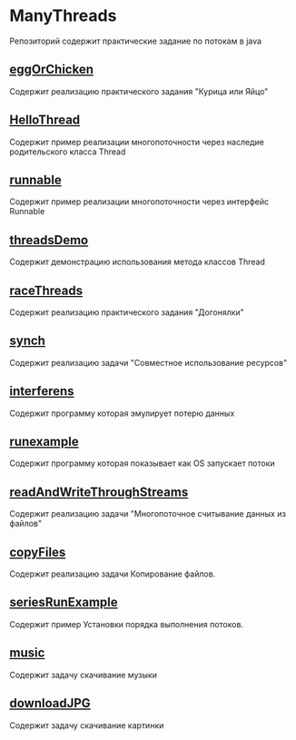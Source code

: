 # ManyThreads
Репозиторий содержит практические задание по потокам в java 
## <a href="https://github.com/stillfak/ManyThreads/tree/master/src/ru/gva/demo/eggOrChicken">eggOrChicken</a>
Содержит реализацию практического задания "Курица или Яйцо"<br>
## <a href="https://github.com/stillfak/ManyThreads/tree/master/src/ru/gva/demo/helloThread">HelloThread</a>
Содержит пример реализации многопоточности через наследие родительского класса Thread<br>
## <a href="https://github.com/stillfak/ManyThreads/tree/master/src/ru/gva/demo/runnble">runnable</a>
Содержит пример реализации многопоточности через интерфейс Runnable<br>
## <a href="https://github.com/stillfak/ManyThreads/tree/master/src/ru/gva/demo/treadsDemo">threadsDemo</a>
Содержит демонстрацию использования метода классов Thread<br>
## <a href="https://github.com/stillfak/ManyThreads/tree/master/src/ru/gva/demo/raceThreads">raceThreads</a>
Содержит реализацию практического задания "Догонялки"<br>
## <a href="https://github.com/stillfak/ManyThreads/tree/master/src/ru/gva/demo/synch">synch</a>
Содержит реализацию задачи "Совместное использование ресурсов"<br>
## <a href="https://github.com/stillfak/ManyThreads/tree/master/src/ru/gva/demo/interferens">interferens</a>
Содержит программу которая эмулирует потерю данных  
## <a href="https://github.com/stillfak/ManyThreads/tree/master/src/ru/gva/demo/runexample">runexample</a>
Содержит программу которая показывает как OS запускает потоки<br>
## <a href="https://github.com/stillfak/ManyThreads/tree/master/src/ru/gva/demo/readAndWriteThroughStreams">readAndWriteThroughStreams</a>
Содержит реализацию задачи "Многопоточное считывание данных из файлов"
## <a href="https://github.com/stillfak/ManyThreads/tree/master/src/ru/gva/demo/copyFiles">copyFiles</a>
Содержит реализацию задачи Копирование файлов. 
## <a href="https://github.com/stillfak/ManyThreads/tree/master/src/ru/gva/demo/seriesRunExample">seriesRunExample</a>
Содержит пример Установки порядка выполнения потоков.
## <a href="https://github.com/stillfak/ManyThreads/tree/master/src/ru/gva/demo/music">music</a>
Содержит задачу скачивание музыки
## <a href="https://github.com/stillfak/ManyThreads/tree/master/src/ru/gva/demo/downloadJPG">downloadJPG</a>
Содержит задачу скачивание картинки

